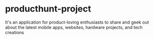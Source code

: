 # producthunt-project
It's an application for product-loving enthusiasts to share and geek out about the latest mobile apps, websites, hardware projects, and tech creations
